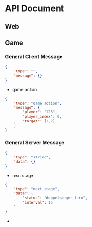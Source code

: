 # API Document

## Web

## Game

### General Client Message

```json
{
    "type": "",
    "message": {} 
}
```

- game action

```json
{
    "type": "game_action",
    "message": {
        "player": "123",
        "player_index": 0,
        "target": [1,2]
    }
}
```

### General Server Message
```json
{
    "type": "string",
    "data": {}
}
```

- next stage
```json
{
    "type": "next_stage",
    "data": {
        "status": "doppelganger_turn", 
        "interval": 15
    }
}
```

- 
